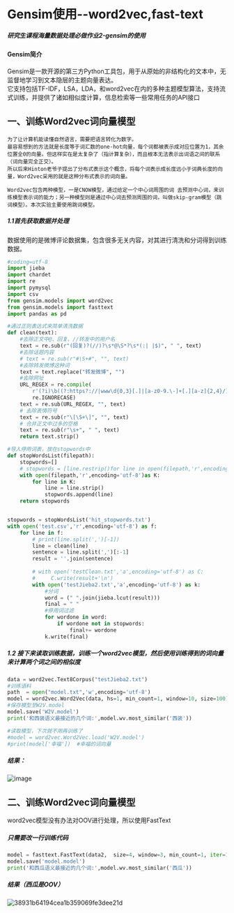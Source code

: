 # Gensim使用--word2vec,fast-text
##### 研究生课程海量数据处理必做作业2-gensim的使用

#### Gensim简介
Gensim是⼀款开源的第三⽅Python⼯具包，⽤于从原始的⾮结构化的⽂本中，⽆监督地学习到⽂本隐层的主题向量表达。  
它⽀持包括TF-IDF，LSA，LDA，和word2vec在内的多种主题模型算法，⽀持流式训练，并提供了诸如相似度计算，信息检索等⼀些常⽤任务的API接口

## 一、训练Word2vec词向量模型

    为了让计算机能读懂自然语言，需要把语言转化为数字。  
    最容易想到的方法就是长度等于词汇数的one-hot向量，每个词都被表示成对应位置为1，其余位置全0的向量。但这样实在是太复杂了（指计算复杂），而且根本无法表示出词语之间的联系（词向量完全正交）。  
    所以后来Hinton老爷子提出了分布式表示这个概念，将每个词表示成长度远小于词典长度的向量，Word2vec采用的就是这种分布式表示的词向量。  
    
    Word2vec包含两种模型，一是CNOW模型，通过给定一个中心词周围的词 去预测中心词，来训练模型表示词的能力；另一种模型则是通过中心词去预测周围的词，叫做skip-gram模型（跳词模型）。本次实验主要使用跳词模型。

##### 1.1首先获取数据并处理
  数据使用的是微博评论数据集，包含很多无关内容，对其进行清洗和分词得到训练数据。  
```python
#coding=utf-8
import jieba
import chardet
import re
import pymysql
import csv
from gensim.models import word2vec
from gensim.models import fasttext
import pandas as pd

#通过正则表达式来简单清洗数据
def clean(text):
    #去除正文中@、回复、//转发中的用户名
    text = re.sub(r"(回复)?(//)?\s*@\S*?\s*(:| |$)", " ", text)
    #去除话题内容
    # text = re.sub(r"#\S+#", "", text)
    #去除转发微博这种词
    text = text.replace("转发微博", "")
    #去除网址
    URL_REGEX = re.compile(
        r'(?i)\b((?:https?://|www\d{0,3}[.]|[a-z0-9.\-]+[.][a-z]{2,4}/)(?:[^\s()<>]+|\(([^\s()<>]+|(\([^\s()<>]+\)))*\))+(?:\(([^\s()<>]+|(\([^\s()<>]+\)))*\)|[^\s`!()\[\]{};:\'".,<>?«»“”‘’]))',
        re.IGNORECASE)
    text = re.sub(URL_REGEX, "", text) 
    # 去除表情符号
    text = re.sub(r"\[\S+\]", "", text)
    # 合并正文中过多的空格
    text = re.sub(r"\s+", " ", text) 
    return text.strip()

#导入停用词表，放在stopwords中
def stopWordsList(filepath):
    stopwords=[]
    # stopwords = [line.restrip()for line in open(filepath,'r',encoding='utf-8').readlines]
    with open(filepath,'r',encoding='utf-8')as K:
        for line in K:
            line = line.strip()
            stopwords.append(line)
    return stopwords


stopwords = stopWordsList('hit_stopwords.txt')
with open('test.csv','r',encoding='utf-8') as f:
    for line in f:
        # print(line.split(',')[-1])  
        line = clean(line)
        sentence = line.split(',')[:-1]
        result = ''.join(sentence)
        
        # with open('testClean.txt','a',encoding='utf-8') as C:
        #     C.write(result+'\n')
        with open('testJieba2.txt','a',encoding='utf-8') as k:
            #分词
            word = (" ".join(jieba.lcut(result)))
            final = " "
            #停用词过滤
            for wordone in word:
                if wordone not in stopwords:
                    final+= wordone
            k.write(final)
```

##### 1.2 接下来读取训练数据，训练一个word2vec模型，然后使用训练得到的词向量来计算两个词之间的相似度
```python
data = word2vec.Text8Corpus("testJieba2.txt")
#训练语料
path  = open("model.txt",'w',encoding='utf-8')
model = word2vec.Word2Vec(data, hs=1, min_count=1, window=10, size=100)
#保存模型至W2V.model
model.save('W2V.model')
print('和西装语义最接近的几个词:',model.wv.most_similar('西装'))

#读取模型，下次就不用再训练了
#model = word2vec.Word2Vec.load('W2V.model')
#print(model['幸福'])  #幸福的词向量
```
##### 结果：
![image](https://user-images.githubusercontent.com/51854482/144807076-2f8d2f86-ae94-41c1-bd3d-1c4dca7e529f.png)


## 二、训练Word2vec词向量模型
  word2vec模型没有办法对OOV进行处理，所以使用FastText
##### 只需要改一行训练代码
```python
model = fasttext.FastText(data2,  size=4, window=3, min_count=1, iter=10,min_n = 3 , max_n = 6,word_ngrams = 0)
model.save('model.model')
print('和西瓜语义最接近的几个词:',model.wv.most_similar('西瓜'))
```
##### 结果（西瓜是OOV）

![38931b64194cea1b359069fe3dee21d](https://user-images.githubusercontent.com/51854482/144811393-480533ae-93cf-4ead-a90a-34f6a91ae0c1.png)



